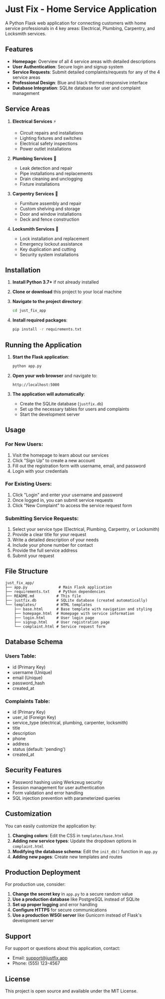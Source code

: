 # Just Fix - Home Service Application

A Python Flask web application for connecting customers with home service professionals in 4 key areas: Electrical, Plumbing, Carpentry, and Locksmith services.

## Features

- **Homepage**: Overview of all 4 service areas with detailed descriptions
- **User Authentication**: Secure login and signup system
- **Service Requests**: Submit detailed complaints/requests for any of the 4 service areas
- **Professional Design**: Blue and black themed responsive interface
- **Database Integration**: SQLite database for user and complaint management

## Service Areas

1. **Electrical Services** ⚡
   - Circuit repairs and installations
   - Lighting fixtures and switches
   - Electrical safety inspections
   - Power outlet installations

2. **Plumbing Services** 🔧
   - Leak detection and repair
   - Pipe installations and replacements
   - Drain cleaning and unclogging
   - Fixture installations

3. **Carpentry Services** 🔨
   - Furniture assembly and repair
   - Custom shelving and storage
   - Door and window installations
   - Deck and fence construction

4. **Locksmith Services** 🔑
   - Lock installation and replacement
   - Emergency lockout assistance
   - Key duplication and cutting
   - Security system installations

## Installation

1. **Install Python 3.7+** if not already installed

2. **Clone or download** this project to your local machine

3. **Navigate to the project directory**:
   ```bash
   cd just_fix_app
   ```

4. **Install required packages**:
   ```bash
   pip install -r requirements.txt
   ```

## Running the Application

1. **Start the Flask application**:
   ```bash
   python app.py
   ```

2. **Open your web browser** and navigate to:
   ```
   http://localhost:5000
   ```

3. **The application will automatically**:
   - Create the SQLite database (`justfix.db`)
   - Set up the necessary tables for users and complaints
   - Start the development server

## Usage

### For New Users:
1. Visit the homepage to learn about our services
2. Click "Sign Up" to create a new account
3. Fill out the registration form with username, email, and password
4. Login with your credentials

### For Existing Users:
1. Click "Login" and enter your username and password
2. Once logged in, you can submit service requests
3. Click "New Complaint" to access the service request form

### Submitting Service Requests:
1. Select your service type (Electrical, Plumbing, Carpentry, or Locksmith)
2. Provide a clear title for your request
3. Write a detailed description of your needs
4. Include your phone number for contact
5. Provide the full service address
6. Submit your request

## File Structure

```
just_fix_app/
├── app.py              # Main Flask application
├── requirements.txt    # Python dependencies
├── README.md          # This file
├── justfix.db         # SQLite database (created automatically)
└── templates/         # HTML templates
    ├── base.html      # Base template with navigation and styling
    ├── homepage.html  # Homepage with service information
    ├── login.html     # User login page
    ├── signup.html    # User registration page
    └── complaint.html # Service request form
```

## Database Schema

### Users Table:
- id (Primary Key)
- username (Unique)
- email (Unique)
- password_hash
- created_at

### Complaints Table:
- id (Primary Key)
- user_id (Foreign Key)
- service_type (electrical, plumbing, carpenter, locksmith)
- title
- description
- phone
- address
- status (default: 'pending')
- created_at

## Security Features

- Password hashing using Werkzeug security
- Session management for user authentication
- Form validation and error handling
- SQL injection prevention with parameterized queries

## Customization

You can easily customize the application by:

1. **Changing colors**: Edit the CSS in `templates/base.html`
2. **Adding new service types**: Update the dropdown options in `complaint.html`
3. **Modifying the database schema**: Edit the `init_db()` function in `app.py`
4. **Adding new pages**: Create new templates and routes

## Production Deployment

For production use, consider:

1. **Change the secret key** in `app.py` to a secure random value
2. **Use a production database** like PostgreSQL instead of SQLite
3. **Set up proper logging** and error handling
4. **Configure HTTPS** for secure communications
5. **Use a production WSGI server** like Gunicorn instead of Flask's development server

## Support

For support or questions about this application, contact:
- Email: support@justfix.app
- Phone: (555) 123-4567

## License

This project is open source and available under the MIT License.
